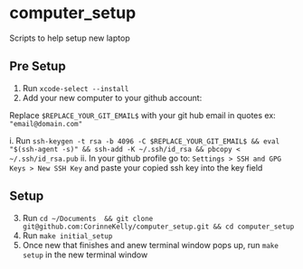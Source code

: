 # computer_setup

Scripts to help setup new laptop

## Pre Setup

1. Run `xcode-select --install`
2. Add your new computer to your github account:

  Replace `$REPLACE_YOUR_GIT_EMAIL$` with your git hub email in quotes ex: `"email@domain.com"`

  i.  Run `ssh-keygen -t rsa -b 4096 -C $REPLACE_YOUR_GIT_EMAIL$ && eval "$(ssh-agent -s)" && ssh-add -K ~/.ssh/id_rsa && pbcopy < ~/.ssh/id_rsa.pub`
  ii.  In your github profile go to: `Settings > SSH and GPG Keys > New SSH Key` and paste your copied ssh key into the key field


## Setup
3. Run `cd ~/Documents  && git clone git@github.com:CorinneKelly/computer_setup.git && cd computer_setup`
4. Run `make initial_setup`
5. Once new that finishes and anew terminal window pops up, run `make setup` in the new terminal window

